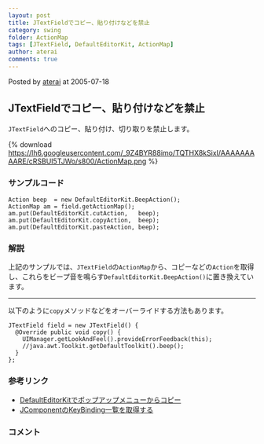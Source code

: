 ```yaml
---
layout: post
title: JTextFieldでコピー、貼り付けなどを禁止
category: swing
folder: ActionMap
tags: [JTextField, DefaultEditorKit, ActionMap]
author: aterai
comments: true
---
```


Posted by [aterai](http://terai.xrea.jp/aterai.html) at 2005-07-18

## JTextFieldでコピー、貼り付けなどを禁止
`JTextField`へのコピー、貼り付け、切り取りを禁止します。


{% download https://lh6.googleusercontent.com/_9Z4BYR88imo/TQTHX8kSixI/AAAAAAAAARE/cRSBUI5TJWo/s800/ActionMap.png %}

### サンプルコード
<pre class="prettyprint"><code>Action beep  = new DefaultEditorKit.BeepAction();
ActionMap am = field.getActionMap();
am.put(DefaultEditorKit.cutAction,   beep);
am.put(DefaultEditorKit.copyAction,  beep);
am.put(DefaultEditorKit.pasteAction, beep);
</code></pre>

### 解説
上記のサンプルでは、`JTextField`の`ActionMap`から、コピーなどの`Action`を取得し、これらをビープ音を鳴らす`DefaultEditorKit.BeepAction()`に置き換えています。

- - - -
以下のように`copy`メソッドなどをオーバーライドする方法もあります。

<pre class="prettyprint"><code>JTextField field = new JTextField() {
  @Override public void copy() {
    UIManager.getLookAndFeel().provideErrorFeedback(this);
    //java.awt.Toolkit.getDefaultToolkit().beep();
  }
};
</code></pre>

### 参考リンク
- [DefaultEditorKitでポップアップメニューからコピー](http://terai.xrea.jp/Swing/DefaultEditorKit.html)
- [JComponentのKeyBinding一覧を取得する](http://terai.xrea.jp/Swing/KeyBinding.html)

<!-- dummy comment line for breaking list -->

### コメント
